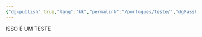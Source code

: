 ```yaml
---
{"dg-publish":true,"lang":"kk","permalink":"/portugues/teste/","dgPassFrontmatter":true}
---
```



ISSO É UM TESTE
